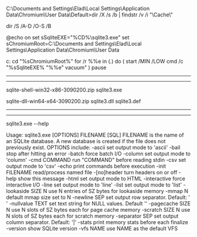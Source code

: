 C:\\Documents and Settings\\Elad\\Local Settings\\Application Data\\Chromium\\User Data\\Default>dir /X /s /b | findstr /v /i "\\Cache\\"

dir /S /A-D /O-S /B


















@echo on
set sSqliteEXE="%CD%\\sqlite3.exe"
set sChromiumRoot=C:\\Documents and Settings\\Elad\\Local Settings\\Application Data\\Chromium\\User Data

c:
cd "%sChromiumRoot%"
for /r %%e in (*.*) do (
  start /MIN /LOW cmd /c "%sSqliteEXE% "%%e" vacuum"
)
pause

------------------------------------------------------------
------------------------------------------------------------

sqlite-shell-win32-x86-3090200.zip
  sqlite3.exe

sqlite-dll-win64-x64-3090200.zip
  sqlite3.dll
  sqlite3.def

------------------------------------------------------------
------------------------------------------------------------

sqlite3.exe --help

Usage: sqlite3.exe [OPTIONS] FILENAME [SQL]
FILENAME is the name of an SQLite database. A new database is created
if the file does not previously exist.
OPTIONS include:
   -ascii               set output mode to 'ascii'
   -bail                stop after hitting an error
   -batch               force batch I/O
   -column              set output mode to 'column'
   -cmd COMMAND         run "COMMAND" before reading stdin
   -csv                 set output mode to 'csv'
   -echo                print commands before execution
   -init FILENAME       read/process named file
   -[no]header          turn headers on or off
   -help                show this message
   -html                set output mode to HTML
   -interactive         force interactive I/O
   -line                set output mode to 'line'
   -list                set output mode to 'list'
   -lookaside SIZE N    use N entries of SZ bytes for lookaside memory
   -mmap N              default mmap size set to N
   -newline SEP         set output row separator. Default: '\
'
   -nullvalue TEXT      set text string for NULL values. Default ''
   -pagecache SIZE N    use N slots of SZ bytes each for page cache memory
   -scratch SIZE N      use N slots of SZ bytes each for scratch memory
   -separator SEP       set output column separator. Default: '|'
   -stats               print memory stats before each finalize
   -version             show SQLite version
   -vfs NAME            use NAME as the default VFS
